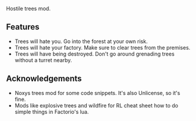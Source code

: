 Hostile trees mod.

## Features

* Trees will hate you. Go into the forest at your own risk.
* Trees will hate your factory. Make sure to clear trees from the premises.
* Trees will have being destroyed. Don't go around grenading trees without a turret nearby.

## Acknowledgements

* Noxys trees mod for some code snippets. It's also Unlicense, so it's fine.
* Mods like explosive trees and wildfire for RL cheat sheet how to do simple things in Factorio's lua.
